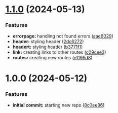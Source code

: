 # [1.1.0](https://github.com/luvsscorpius/router-rocket/compare/v1.0.0...v1.1.0) (2024-05-13)


### Features

* **errorpage:** handling not found errors ([aae6029](https://github.com/luvsscorpius/router-rocket/commit/aae60293e0eca868a2a2345ebc51b1b5ad10db0d))
* **header:** styling header ([2dc6272](https://github.com/luvsscorpius/router-rocket/commit/2dc62721522bb46770c35744624471085dc8a629))
* **headert:** styling header ([b3771f1](https://github.com/luvsscorpius/router-rocket/commit/b3771f10600cba25d605f81576d5b7c834969c01))
* **link:** creating links to other routes ([c09cee3](https://github.com/luvsscorpius/router-rocket/commit/c09cee3fdfab769f3ad5f548a18111dd867f3084))
* **routes:** creating new routes ([e1196d8](https://github.com/luvsscorpius/router-rocket/commit/e1196d8e468520d6c8372364c8b62a2f6b5837a3))

# 1.0.0 (2024-05-12)


### Features

* **initial commit:** starting new repo ([8c0ee86](https://github.com/luvsscorpius/router-rocket/commit/8c0ee86eda385902eb7478a54160f8d8863d26c7))
